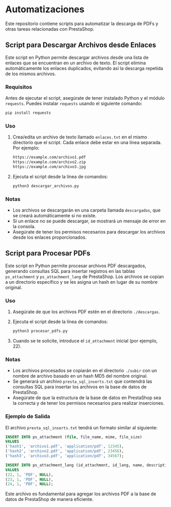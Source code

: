 # Automatizaciones

Este repositorio contiene scripts para automatizar la descarga de PDFs y otras tareas relacionadas con PrestaShop.

## Script para Descargar Archivos desde Enlaces

Este script en Python permite descargar archivos desde una lista de enlaces que se encuentran en un archivo de texto. El script elimina automáticamente los enlaces duplicados, evitando así la descarga repetida de los mismos archivos.

### Requisitos

Antes de ejecutar el script, asegúrate de tener instalado Python y el módulo `requests`. Puedes instalar `requests` usando el siguiente comando:

```bash
pip install requests
```

### Uso 

1. Crea/edita un archivo de texto llamado `enlaces.txt` en el mismo directorio que el script. Cada enlace debe estar en una línea separada. Por ejemplo:

    ```bash
    https://example.com/archivo1.pdf
    https://example.com/archivo2.zip
    https://example.com/archivo3.jpg
    ```

2. Ejecuta el script desde la línea de comandos:

    ```bash
    python3 descargar_archivos.py
    ```

### Notas

- Los archivos se descargarán en una carpeta llamada `descargados`, que se creará automáticamente si no existe.
- Si un enlace no se puede descargar, se mostrará un mensaje de error en la consola.
- Asegúrate de tener los permisos necesarios para descargar los archivos desde los enlaces proporcionados.

## Script para Procesar PDFs

Este script en Python permite procesar archivos PDF descargados, generando consultas SQL para insertar registros en las tablas `ps_attachment` y `ps_attachment_lang` de PrestaShop. Los archivos se copian a un directorio específico y se les asigna un hash en lugar de su nombre original.

### Uso 

1. Asegúrate de que los archivos PDF estén en el directorio `./descargas`.
2. Ejecuta el script desde la línea de comandos:

    ```bash
    python3 procesar_pdfs.py
    ```

3. Cuando se te solicite, introduce el `id_attachment` inicial (por ejemplo, 22).

### Notas

- Los archivos procesados se copiarán en el directorio `./subir` con un nombre de archivo basado en un hash MD5 del nombre original.
- Se generará un archivo `presta_sql_inserts.txt` que contendrá las consultas SQL para insertar los archivos en la base de datos de PrestaShop.
- Asegúrate de que la estructura de la base de datos en PrestaShop sea la correcta y de tener los permisos necesarios para realizar inserciones.

### Ejemplo de Salida

El archivo `presta_sql_inserts.txt` tendrá un formato similar al siguiente:

```sql
INSERT INTO ps_attachment (file, file_name, mime, file_size) 
VALUES 
('hash1', 'archivo1.pdf', 'application/pdf', 12345),
('hash2', 'archivo2.pdf', 'application/pdf', 23456),
('hash3', 'archivo3.pdf', 'application/pdf', 34567);

INSERT INTO ps_attachment_lang (id_attachment, id_lang, name, description) 
VALUES 
(22, 1, 'PDF', NULL),
(23, 1, 'PDF', NULL),
(24, 1, 'PDF', NULL);
```

Este archivo es fundamental para agregar los archivos PDF a la base de datos de PrestaShop de manera eficiente.